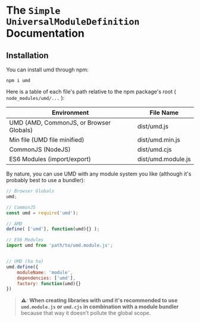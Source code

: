 # The `Simple UniversalModuleDefinition` Documentation

## Installation

You can install umd through npm:

```console
npm i umd
```

Here is a table of each file's path relative to the npm package's root (  `node_modules/umd/...`  ):

| Environment                             | File Name          |
| --------------------------------------- | ------------------ |
| UMD (AMD, CommonJS, or Browser Globals) | dist/umd.js        |
| Min file (UMD file minified)            | dist/umd.min.js    |
| CommonJS (NodeJS)                       | dist/umd.cjs       |
| ES6 Modules (import/export)             | dist/umd.module.js |


By nature, you can use UMD with any module system you like (although it's probably best to use a bundler):
```js
// Browser Globals
umd;

// CommonJS
const umd = require('umd');

// AMD
define( ['umd'], function(umd){} );

// ES6 Modules
import umd from 'path/to/umd.module.js';


// UMD (ha ha)
umd.define({
    moduleName: 'module',
    dependencies: ['umd'],
    factory: function(umd){}
})
```

> ⚠: **When creating libraries with umd it's recommended to use `umd.module.js` or `umd.cjs` in combination with a module bundler**  because that way it doesn't pollute the global scope.
